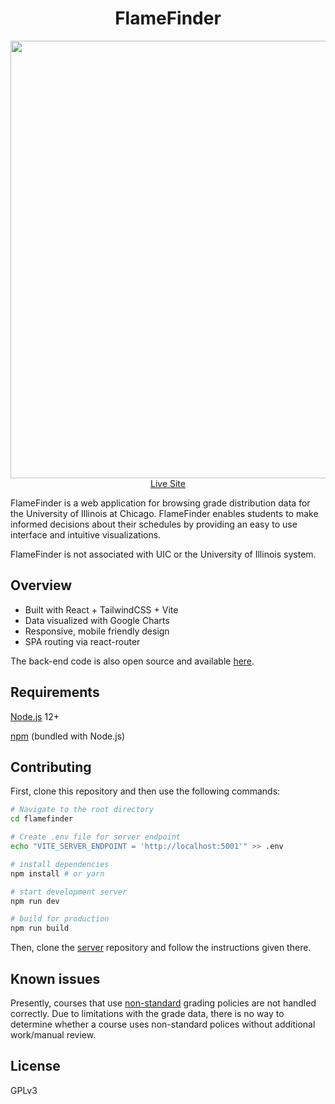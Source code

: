 <h1 align="center">FlameFinder</h1>
<p align="center">
  <a href="https://flamefinder.xyz" target="_blank">
    <img src="https://i.imgur.com/7QvYWYr.png" width="700px">
    <br>
    Live Site
  </a>
</p>

FlameFinder is a web application for browsing grade distribution data for the University of Illinois at Chicago. FlameFinder enables students to make informed decisions about their schedules by providing an easy to use interface and intuitive visualizations.

FlameFinder is not associated with UIC or the University of Illinois system.

## Overview

- Built with React + TailwindCSS + Vite
- Data visualized with Google Charts
- Responsive, mobile friendly design
- SPA routing via react-router

The back-end code is also open source and available [here](https://github.com/JRapt0r/flamefinder-server/).

## Requirements

[Node.js](https://nodejs.org/en/ "Node.js") 12+

[npm](https://nodejs.org/en/ "npm") (bundled with Node.js)

## Contributing

First, clone this repository and then use the following commands:

``` bash
# Navigate to the root directory
cd flamefinder

# Create .env file for server endpoint
echo "VITE_SERVER_ENDPOINT = 'http://localhost:5001'" >> .env

# install dependencies
npm install # or yarn

# start development server
npm run dev

# build for production
npm run build
```

Then, clone the [server](https://github.com/JRapt0r/flamefinder-server) repository and follow the instructions given there.

Known issues
-------------

Presently, courses that use [non-standard](https://registrar.uic.edu/student-records/grading-system/ "non-standard") grading policies are not handled correctly. Due to limitations with the grade data, there is no way to determine whether a course uses non-standard polices without additional work/manual review.


## License

GPLv3
